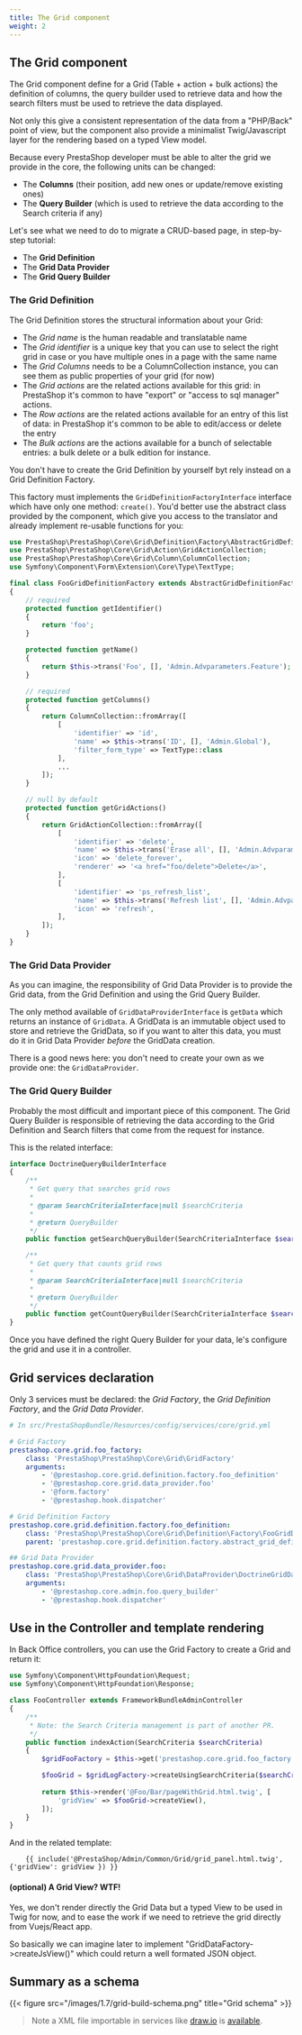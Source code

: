 ```yaml
---
title: The Grid component
weight: 2
---
```


## The Grid component

The Grid component define for a Grid (Table + action + bulk actions) the definition of columns, the query builder used to retrieve data and how the search filters must be used to retrieve the data displayed.

Not only this give a consistent representation of the data from a "PHP/Back" point of view, but the component also provide a minimalist Twig/Javascript layer for the rendering based on a typed View model.

Because every PrestaShop developer must be able to alter the grid we provide in the core, the following units can be changed:

* The **Columns** (their position, add new ones or update/remove existing ones)
* The **Query Builder** (which is used to retrieve the data according to the Search criteria if any)


Let's see what we need to do to migrate a CRUD-based page, in step-by-step tutorial:

* The **Grid Definition**
* The **Grid Data Provider**
* The **Grid Query Builder**

### The Grid Definition

The Grid Definition stores the structural information about your Grid:

* The *Grid name* is the human readable and translatable name
* The *Grid identifier* is a unique key that you can use to select the right grid in case or you have multiple ones in a page with the same name
* The *Grid Columns* needs to be a ColumnCollection instance, you can see them as public properties of your grid (for now)
* The *Grid actions* are the related actions available for this grid: in PrestaShop it's common to have "export" or "access to sql manager" actions.
* The *Row actions* are the related actions available for an entry of this list of data: in PrestaShop it's common to be able to edit/access or delete the entry
* The *Bulk actions* are the actions available for a bunch of selectable entries: a bulk delete or a bulk edition for instance.

You don't have to create the Grid Definition by yourself byt rely instead on a Grid Definition Factory.

This factory must implements the `GridDefinitionFactoryInterface` interface which have only one method: `create()`.
You'd better use the abstract class provided by the component, which give you access to the translator and already implement re-usable functions for you:

```php
use PrestaShop\PrestaShop\Core\Grid\Definition\Factory\AbstractGridDefinitionFactory;
use PrestaShop\PrestaShop\Core\Grid\Action\GridActionCollection;
use PrestaShop\PrestaShop\Core\Grid\Column\ColumnCollection;
use Symfony\Component\Form\Extension\Core\Type\TextType;

final class FooGridDefinitionFactory extends AbstractGridDefinitionFactory
{
    // required
    protected function getIdentifier()
    {
        return 'foo';
    }

    protected function getName()
    {
        return $this->trans('Foo', [], 'Admin.Advparameters.Feature');
    }

    // required
    protected function getColumns()
    {
        return ColumnCollection::fromArray([
            [
                'identifier' => 'id',
                'name' => $this->trans('ID', [], 'Admin.Global'),
                'filter_form_type' => TextType::class
            ],
            ...
        ]);
    }

    // null by default
    protected function getGridActions()
    {
        return GridActionCollection::fromArray([
            [
                'identifier' => 'delete',
                'name' => $this->trans('Erase all', [], 'Admin.Advparameters.Feature'),
                'icon' => 'delete_forever',
                'renderer' => '<a href="foo/delete">Delete</a>',
            ],
            [
                'identifier' => 'ps_refresh_list',
                'name' => $this->trans('Refresh list', [], 'Admin.Advparameters.Feature'),
                'icon' => 'refresh',
            ],
        ]);
    }
}
```

### The Grid Data Provider

As you can imagine, the responsibility of Grid Data Provider is to provide the Grid data, from the Grid Definition and using the Grid Query Builder.

The only method available of `GridDataProviderInterface` is `getData` which returns an instance of `GridData`.
A GridData is an immutable object used to store and retrieve the GridData, so if you want to alter this data, you must do it in Grid Data Provider *before* the GridData creation.

There is a good news here: you don't need to create your own as we provide one: the `GridDataProvider`. 

### The Grid Query Builder

Probably the most difficult and important piece of this component.
The Grid Query Builder is responsible of retrieving the data according to the Grid Definition and Search filters that come from the request for instance.

This is the related interface:

```php
interface DoctrineQueryBuilderInterface
{
    /**
     * Get query that searches grid rows
     *
     * @param SearchCriteriaInterface|null $searchCriteria
     *
     * @return QueryBuilder
     */
    public function getSearchQueryBuilder(SearchCriteriaInterface $searchCriteria = null);

    /**
     * Get query that counts grid rows
     *
     * @param SearchCriteriaInterface|null $searchCriteria
     *
     * @return QueryBuilder
     */
    public function getCountQueryBuilder(SearchCriteriaInterface $searchCriteria = null);
}
```

Once you have defined the right Query Builder for your data, le's configure the grid and use it in a controller.

## Grid services declaration

Only 3 services must be declared: the *Grid Factory*, the *Grid Definition Factory*, and the *Grid Data Provider*.
```yaml
# In src/PrestaShopBundle/Resources/config/services/core/grid.yml

# Grid Factory
prestashop.core.grid.foo_factory:
    class: 'PrestaShop\PrestaShop\Core\Grid\GridFactory'
    arguments:
        - '@prestashop.core.grid.definition.factory.foo_definition'
        - '@prestashop.core.grid.data_provider.foo'
        - '@form.factory'
        - '@prestashop.hook.dispatcher'

# Grid Definition Factory
prestashop.core.grid.definition.factory.foo_definition:
    class: 'PrestaShop\PrestaShop\Core\Grid\Definition\Factory\FooGridDefinitionFactory'
    parent: 'prestashop.core.grid.definition.factory.abstract_grid_definition'

## Grid Data Provider
prestashop.core.grid.data_provider.foo:
    class: 'PrestaShop\PrestaShop\Core\Grid\DataProvider\DoctrineGridDataProvider'
    arguments:
        - '@prestashop.core.admin.foo.query_builder'
        - '@prestashop.hook.dispatcher'
```

## Use in the Controller and template rendering

In Back Office controllers, you can use the Grid Factory to create a Grid and return it:

```php
use Symfony\Component\HttpFoundation\Request;
use Symfony\Component\HttpFoundation\Response;

class FooController extends FrameworkBundleAdminController
{
    /**
     * Note: the Search Criteria management is part of another PR.
     */
    public function indexAction(SearchCriteria $searchCriteria)
    {
        $gridFooFactory = $this->get('prestashop.core.grid.foo_factory');

        $fooGrid = $gridLogFactory->createUsingSearchCriteria($searchCriteria);
        
        return $this->render('@Foo/Bar/pageWithGrid.html.twig', [
            'gridView' => $fooGrid->createView(),
        ]);
    }
}
```

And in the related template:

```twig
    {{ include('@PrestaShop/Admin/Common/Grid/grid_panel.html.twig', {'gridView': gridView }) }}
```

#### (optional) A Grid View? WTF!

Yes, we don't render directly the Grid Data but a typed View to be used in Twig for now, and to ease the work
if we need to retrieve the grid directly from Vuejs/React app.

So basically we can imagine later to implement "GridDataFactory->createJsView()" which could return a well formated JSON object.

## Summary as a schema

{{< figure src="/images/1.7/grid-build-schema.png" title="Grid schema" >}}

> Note a XML file importable in services like [draw.io](https://draw.io) is [available](/schemas/1.7/form-schema.xml).
